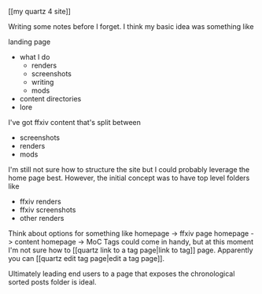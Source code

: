 
[[my quartz 4 site]]

Writing some notes before I forget. I think my basic idea was something like

landing page
- what I do
	- renders
	- screenshots
	- writing
	- mods
- content directories
- lore

I've got ffxiv content that's split between 
- screenshots
- renders
- mods

I'm still not sure how to structure the site but I could probably leverage the home page best.
However, the initial concept was to have top level folders like
- ffxiv renders
- ffxiv screenshots
- other renders

Think about options for something like
	homepage -> ffxiv page
	homepage -> content
	homepage -> MoC
Tags could come in handy, but at this moment I'm not sure how to [[quartz link to a tag page|link to tag]] page. Apparently you can [[quartz edit tag page|edit a tag page]].

Ultimately leading end users to a page that exposes the chronological sorted posts folder is ideal.